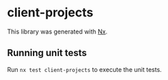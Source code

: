 # client-projects

This library was generated with [Nx](https://nx.dev).

## Running unit tests

Run `nx test client-projects` to execute the unit tests.
